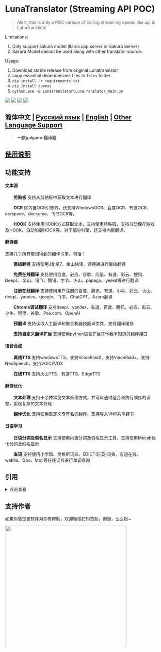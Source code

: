 # LunaTranslator (Streaming API POC)

> Alert, this is only a POC verison of calling streaming openai like api in LunaTranslator

Limitations:

1. Only support sakura model (llama.cpp server or Sakura Server)
2. Sakura Model cannot be used along with other translator source.



Usage:

1. Download stable release from original Lunatranslator
2. copy essential dependencies files to `files` folder
3. `pip install -r requirements.txt`
4. `pip install openai`
5. `python.exe -B LunaTranslator\LunaTranslator_main.py`



<p align="left">
    <a href="./LICENSE"><img src="https://img.shields.io/github/license/HIllya51/LunaTranslator"></a>
    <a href="https://github.com/HIllya51/LunaTranslator/releases"><img src="https://img.shields.io/github/v/release/HIllya51/LunaTranslator?color=ffa"></a>
    <a href="https://github.com/HIllya51/LunaTranslator/stargazers"><img src="https://img.shields.io/github/stars/HIllya51/LunaTranslator?color=ccf"></a>
    <a href="https://hillya51.github.io/download.html" target="_blank"><img src="https://img.shields.io/badge/download-blue"/></a>
</p>

## 简体中文 | [Русский язык](README_ru.md) | [English](README_en.md) | [Other Language Support](otherlang.md) 

> **一款galgame翻译器**

## <a href="http://hillya51.github.io/" target="_blank">使用说明</a> 


## 功能支持

#### 文本源

&emsp;&emsp;**剪贴板** 支持从剪贴板中获取文本进行翻译

&emsp;&emsp;**OCR** 除内置OCR引擎外，还支持WindowsOCR、百度OCR、有道OCR、ocrspace、docsumo、飞书OCR等。

&emsp;&emsp;**HOOK** 支持使用HOOK方式获取文本，支持使用特殊码，支持自动保存游戏及HOOK、自动加载HOOK等。对于部分引擎，还支持内嵌翻译。


#### 翻译器

支持几乎所有能想得到的翻译引擎，包括： 

&emsp;&emsp;**离线翻译** 支持使用J北京7、金山快译、译典通进行离线翻译 

&emsp;&emsp;**免费在线翻译** 支持使用百度、必应、谷歌、阿里、有道、彩云、搜狗、DeepL、金山、讯飞、腾讯、字节、火山、papago、yeekit等进行翻译

&emsp;&emsp;**注册在线翻译** 支持使用用户注册的百度、腾讯、有道、小牛、彩云、火山、deepl、yandex、google、飞书、ChatGPT、Azure翻译

&emsp;&emsp;**Chrome调试翻译** 支持deepl、yandex、有道、百度、腾讯、必应、彩云、小牛、阿里、谷歌、Poe.com、OpenAI

&emsp;&emsp;**预翻译** 支持读取人工翻译和聚合机器预翻译文件，支持翻译缓存

&emsp;&emsp;**支持自定义翻译扩展** 支持使用python语言扩展其他我不知道的翻译接口


#### 语音合成

&emsp;&emsp;**离线TTS** 支持windowsTTS，支持VoiceRoid2，支持VoiceRoid+，支持NeoSpeech，支持VOICEVOX

&emsp;&emsp;**在线TTS** 支持火山TTS，有道TTS，EdgeTTS

#### 翻译优化

&emsp;&emsp;**文本处理** 支持十余种常见文本处理方式，并可以通过组合和执行顺序的调整，实现复杂的文本处理

&emsp;&emsp;**翻译优化** 支持使用自定义专有名词翻译，支持导入VNR共享辞书

#### 日语学习

&emsp;&emsp;**日语分词及假名显示** 支持使用内置分词及假名显示工具，支持使用Mecab优化分词及假名显示

&emsp;&emsp;**查词** 支持使用小学馆、灵格斯词典、EDICT(日英)词典、有道在线、weblio、Goo、Moji等在线词典进行单词查询

## 引用

<details>
<summary>点击查看</summary>

* [Artikash/Textractor](https://github.com/Artikash/Textractor)

* [RapidAI/RapidOcrOnnx](https://github.com/RapidAI/RapidOcrOnnx)

* [PaddlePaddle/PaddleOCR](https://github.com/PaddlePaddle/PaddleOCR)

* [UlionTse/translators](https://github.com/UlionTse/translators)

* [Blinue/Magpie](https://github.com/Blinue/Magpie)

* [nanokina/ebyroid](https://github.com/nanokina/ebyroid)

* [xupefei/Locale-Emulator](https://github.com/xupefei/Locale-Emulator)

* [InWILL/Locale_Remulator](https://github.com/InWILL/Locale_Remulator)

* [zxyacb/ntlea](https://github.com/zxyacb/ntlea)

* [Chuyu-Team/YY-Thunks](https://github.com/Chuyu-Team/YY-Thunks)

* [@KirpichKrasniy](https://github.com/KirpichKrasniy)

</details>



## 支持作者

如果你感觉该软件对你有帮助，欢迎微信扫码赞助，谢谢，么么哒~

<img src='.\\LunaTranslator\\files\\zan.jpg' style="height: 400px !important;">

